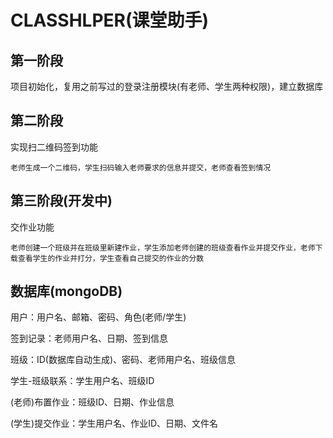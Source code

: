 # CLASSHLPER(课堂助手)

## 第一阶段

项目初始化，复用之前写过的登录注册模块(有老师、学生两种权限)，建立数据库

## 第二阶段

实现扫二维码签到功能

`老师生成一个二维码，学生扫码输入老师要求的信息并提交，老师查看签到情况`

## 第三阶段(开发中)

交作业功能

`老师创建一个班级并在班级里新建作业，学生添加老师创建的班级查看作业并提交作业，老师下载查看学生的作业并打分，学生查看自己提交的作业的分数`

## 数据库(mongoDB)

用户：用户名、邮箱、密码、角色(老师/学生)

签到记录：老师用户名、日期、签到信息

班级：ID(数据库自动生成)、密码、老师用户名、班级信息

学生-班级联系：学生用户名、班级ID

(老师)布置作业：班级ID、日期、作业信息

(学生)提交作业：学生用户名、作业ID、日期、文件名
